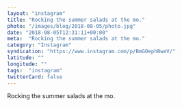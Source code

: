```yaml
---
layout: "instagram"
title: "Rocking the summer salads at the mo."
photo: "/images/blog/2018-08-05/photo.jpg"
date: "2018-08-05T12:31:11+00:00"
meta:  "Rocking the summer salads at the mo."
category: "Instagram"
syndication: "https://www.instagram.com/p/BmGOephBweV/"
latitude: ""
longitude: ""
tags:  "instagram"
twitterCard: false
---
```

Rocking the summer salads at the mo.
